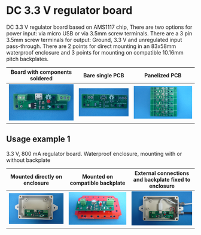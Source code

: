 
# DC 3.3 V regulator board

DC 3.3 V regulator board based on AMS1117 chip, There are two options for power input: via micro USB or via 3.5mm screw terminals. There are a 3 pin 3.5mm screw terminals for output: Ground, 3.3 V and unregulated input pass-through. There are 2 points for direct mounting in an 83x58mm waterproof enclosure and 3 points for mounting on compatible 10.16mm pitch backplates.


Board with components soldered                                             |Bare single PCB|Panelized PCB|
---------------------------------------------------------------------------|---------------|-------------|
![](/d-electronics/d02/assets/img/solderedterminals.jpg)|![](/d-electronics/d02/assets/img/barepcb.jpg)|![](/d-electronics/d02/assets/img/panel.jpg)


## Usage example 1

3.3 V, 800 mA regulator board. Waterproof enclosure, mounting with or without backplate

Mounted directly on enclosure|Mounted on compatible backplate|External connections and backplate fixed to enclosure|
---------------------------|---------------------|----------------------------|
![](/d-electronics/d02/assets/img/singlepoint.jpg)|![](/d-electronics/d02/assets/img/wiresconnection.jpg)|![](/d-electronics/d02/assets/img/boardfixed.jpg)|

